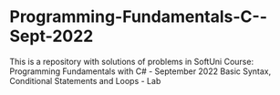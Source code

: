 # Programming-Fundamentals-C--Sept-2022
This is a repository with solutions of problems in SoftUni Course: Programming Fundamentals with C# - September 2022
Basic Syntax, Conditional Statements and Loops - Lab



